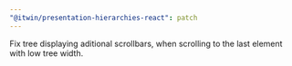 ```yaml
---
"@itwin/presentation-hierarchies-react": patch
---
```


Fix tree displaying aditional scrollbars, when scrolling to the last element with low tree width.
